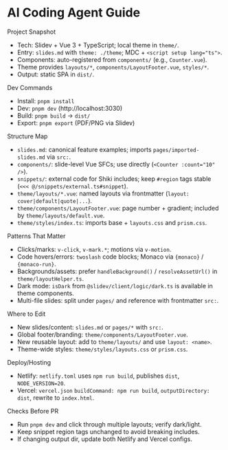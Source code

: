 # AI Coding Agent Guide

Project Snapshot
- Tech: Slidev + Vue 3 + TypeScript; local theme in `theme/`.
- Entry: `slides.md` with `theme: ./theme`; MDC + `<script setup lang="ts">`.
- Components: auto-registered from `components/` (e.g., `Counter.vue`).
- Theme provides `layouts/*`, `components/LayoutFooter.vue`, `styles/*`.
- Output: static SPA in `dist/`.

Dev Commands
- Install: `pnpm install`
- Dev: `pnpm dev` (http://localhost:3030)
- Build: `pnpm build` → `dist/`
- Export: `pnpm export` (PDF/PNG via Slidev)

Structure Map
- `slides.md`: canonical feature examples; imports `pages/imported-slides.md` via `src:`.
- `components/`: slide-level Vue SFCs; use directly (`<Counter :count="10" />`).
- `snippets/`: external code for Shiki includes; keep `#region` tags stable (`<<< @/snippets/external.ts#snippet`).
- `theme/layouts/*.vue`: named layouts via frontmatter (`layout: cover|default|quote|...`).
- `theme/components/LayoutFooter.vue`: page number + gradient; included by `theme/layouts/default.vue`.
- `theme/styles/index.ts`: imports base + `layouts.css` and `prism.css`.

Patterns That Matter
- Clicks/marks: `v-click`, `v-mark.*`; motions via `v-motion`.
- Code hovers/errors: `twoslash` code blocks; Monaco via `{monaco}` / `{monaco-run}`.
- Backgrounds/assets: prefer `handleBackground()` / `resolveAssetUrl()` in `theme/layoutHelper.ts`.
- Dark mode: `isDark` from `@slidev/client/logic/dark.ts` is available in theme components.
- Multi-file slides: split under `pages/` and reference with frontmatter `src:`.

Where to Edit
- New slides/content: `slides.md` or `pages/*` with `src:`.
- Global footer/branding: `theme/components/LayoutFooter.vue`.
- New reusable layout: add to `theme/layouts/` and use `layout: <name>`.
- Theme-wide styles: `theme/styles/layouts.css` or `prism.css`.

Deploy/Hosting
- Netlify: `netlify.toml` uses `npm run build`, publishes `dist`, `NODE_VERSION=20`.
- Vercel: `vercel.json` `buildCommand: npm run build`, `outputDirectory: dist`, rewrite to `index.html`.

Checks Before PR
- Run `pnpm dev` and click through multiple layouts; verify dark/light.
- Keep snippet region tags unchanged to avoid breaking includes.
- If changing output dir, update both Netlify and Vercel configs.
